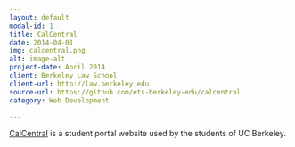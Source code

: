 ```yaml
---
layout: default
modal-id: 1
title: CalCentral
date: 2014-04-01
img: calcentral.png
alt: image-alt
project-date: April 2014
client: Berkeley Law School
client-url: http://law.berkeley.edu
source-url: https://github.com/ets-berkeley-edu/calcentral
category: Web Development

---
```

[CalCentral](http://calcentral.berkeley.edu) is a student portal website used by the students of UC Berkeley.
